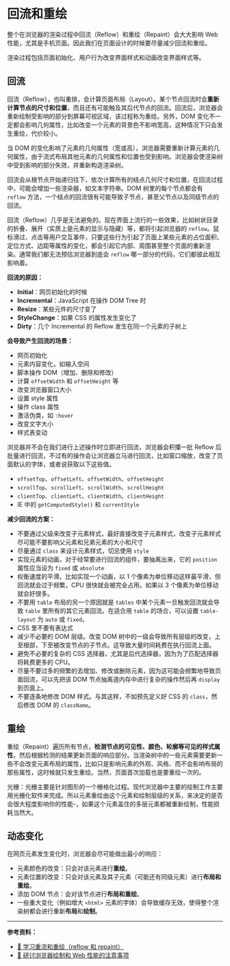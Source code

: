 # 回流和重绘

整个在浏览器的渲染过程中回流（Reflow）和重绘（Repaint）会大大影响 Web 性能，尤其是手机页面。因此我们在页面设计的时候要尽量减少回流和重绘。

渲染过程包括页面初始化、用户行为改变界面样式和动画改变界面样式等。

## 回流

回流（Reflow），也叫重排，会计算页面布局（Layout）。某个节点回流时会**重新计算节点的尺寸和位置**，而且还有可能触及其后代节点的回流。回流后，浏览器会重新绘制受影响的部分到屏幕可视区域，该过程称为重绘。另外，DOM 变化不一定都会影响几何属性，比如改变一个元素的背景色不影响宽高，这种情况下只会发生重绘，代价较小。

当 DOM 的变化影响了元素的几何属性（宽或高），浏览器需要重新计算元素的几何属性，由于流式布局其他元素的几何属性和位置也受到影响。浏览器会使渲染树中受到影响的部分失效，并重新构造渲染树。

回流会从根节点开始递归往下，依次计算所有的结点几何尺寸和位置，在回流过程中，可能会增加一些渲染器，如文本字符串。DOM 树里的每个节点都会有 `reflow` 方法，一个结点的回流很有可能导致子节点，甚至父节点以及同级节点的回流。

回流（Reflow）几乎是无法避免的。现在界面上流行的一些效果，比如树状目录的折叠、展开（实质上是元素的显示与隐藏）等，都将引起浏览器的 `reflow`。鼠标滑过、点击等用户交互事件，只要这些行为引起了页面上某些元素的占位面积、定位方式、边距等属性的变化，都会引起它内部、周围甚至整个页面的重新渲 染。通常我们都无法预估浏览器到底会 `reflow` 哪一部分的代码，它们都彼此相互影响着。

**回流的原因：**

* **Initial**：网页初始化的时候
* **Incremental**：JavaScript 在操作 DOM Tree 时
* **Resize**：某些元件的尺寸变了
* **StyleChange**：如果 CSS 的属性发生变化了
* **Dirty**：几个 Incremental 的 Reflow 发生在同一个元素的子树上

**会导致产生回流的场景：**

- 网页初始化
- 元素内容变化，如输入空间
- 脚本操作 DOM（增加、删除和修改）
- 计算 `offsetWidth` 和 `offsetHeight` 等
- 改变浏览器窗口大小
- 设置 style 属性
- 操作 class 属性
- 激活伪类，如 `:hover`
- 改变文字大小
- 样式表变动

浏览器并不会在我们进行上述操作时立即进行回流，浏览器会积攥一批 Reflow 后批量进行回流，不过有的操作会让浏览器立马进行回流，比如窗口缩放，改变了页面默认的字体，或者说获取以下这些值。

* `offsetTop`、`offsetLeft`、`offsetWidth`、`offsetHeight`
* `scrollTop`、`scrollLeft`、`scrollWidth`、`scrollHeight`
* `clientTop`、`clientLeft`、`clientWidth`、`clientHeight`
* IE 中的 `getComputedStyle()` 和 `currentStyle`

**减少回流的方案：**

- 不要通过父级来改变子元素样式，最好直接改变子元素样式，改变子元素样式尽可能不要影响父元素和兄弟元素的大小和尺寸
- 尽量通过 `class` 来设计元素样式，切忌使用 `style`
- 实现元素的动画，对于经常要进行回流的组件，要抽离出来，它的 `position` 属性应当设为 `fixed` 或 `absolute`
- 权衡速度的平滑。比如实现一个动画，以 1 个像素为单位移动这样最平滑，但回流就会过于频繁，CPU 很快就会被完全占用。如果以 3 个像素为单位移动就会好很多。
- 不要用 `table` 布局的另一个原因就是 `tables` 中某个元素一旦触发回流就会导致 `table` 里所有的其它元素回流。在适合用 `table` 的场合，可以设置 `table-layout` 为 `auto` 或 `fixed`。
- CSS 里不要有表达式
- 减少不必要的 DOM 层级。改变 DOM 树中的一级会导致所有层级的改变，上至根部，下至被改变节点的子节点。这导致大量时间耗费在执行回流上面。
- 避免不必要的复杂的 CSS 选择器，尤其是后代选择器，因为为了匹配选择器将耗费更多的 CPU。
- 尽量不要过多的频繁的去增加、修改或删除元素，因为这可能会频繁地导致页面回流，可以先把该 DOM 节点抽离道内存中进行复杂的操作然后再 `display` 到页面上。
- 不要逐条地修改 DOM 样式。与其这样，不如预先定义好 CSS 的 `class`，然后修改 DOM 的 `className`。

## 重绘

重绘（Repaint）遍历所有节点，**检测节点的可见性、颜色、轮廓等可见的样式属性**，然后根据检测的结果更新页面的响应部分。当渲染树中的一些元素需要更新一些不会改变元素布局的属性，比如只是影响元素的外观、风格、而不会影响布局的那些属性，这时候就只发生重绘。当然，页面首次加载也是要重绘一次的。

光栅：光栅主要是针对图形的一个栅格化过程。现代浏览器中主要的绘制工作主要用光栅化软件来完成。所以元素重绘由这个元素和绘制层级的关系，来决定的是否会很大程度影响你的性能-，如果这个元素盖住的多层元素都被重新绘制，性能损耗当然大。

## 动态变化

在网页元素发生变化时，浏览器会尽可能做出最小的响应：

- 元素颜色的改变：只会对该元素进行**重绘**。
- 元素位置的改变：只会对该元素及其子元素（可能还有同级元素）进行**布局和重绘**。
- 添加 DOM 节点：会对该节点进行**布局和重绘**。
- 一些重大变化（例如增大 `<html>` 元素的字体）会导致缓存无效，使得整个渲染树都会进行重新**布局**和**绘制**。

---

**参考资料：**

* [📝 学习重流和重绘（reflow 和 repaint）](https://segmentfault.com/a/1190000015851927)
* [📝 研讨浏览器绘制和 Web 性能的注意事项](https://segmentfault.com/a/1190000016056546)
